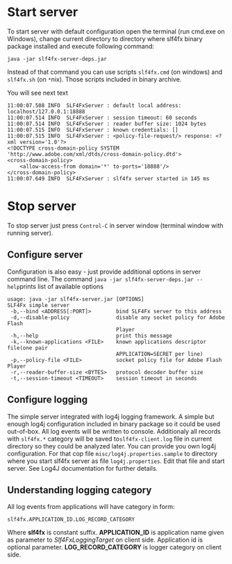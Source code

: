 # Start server #
To start server with default configuration open the terminal (run cmd.exe on Windows), change current directory to directory where slf4fx binary package installed and execute following command:
```
java -jar slf4fx-server-deps.jar
```
Instead of that command you can use scripts `slf4fx.cmd` (on windows) and `slf4fx.sh` (on `*`nix). Those scripts included in binary archive.

You will see next text
```
11:00:07.508 INFO  SLF4FxServer : default local address: localhost/127.0.0.1:18888
11:00:07.514 INFO  SLF4FxServer : session timeout: 60 seconds
11:00:07.514 INFO  SLF4FxServer : reader buffer size: 1024 bytes
11:00:07.515 INFO  SLF4FxServer : known credentials: []
11:00:07.515 INFO  SLF4FxServer : <policy-file-request/> response: <?xml version='1.0'?>
<!DOCTYPE cross-domain-policy SYSTEM 'http://www.adobe.com/xml/dtds/cross-domain-policy.dtd'>
<cross-domain-policy>
    <allow-access-from domain='*' to-ports='18888'/>
</cross-domain-policy>
11:00:07.649 INFO  SLF4FxServer : slf4fx server started in 145 ms
```

# Stop server #
To stop server just press `Control-C` in server window (terminal window with running server).

## Configure server ##
Configuration is also easy - just provide additional options in server command line. The command `java -jar slf4fx-server-deps.jar --help`prints list of available options
```
usage: java -jar slf4fx-server.jar [OPTIONS]
SLF4Fx simple server
 -b,--bind <ADDRESS[:PORT]>        bind SLF4Fx server to this address
 -d,--disable-policy               disable any socket policy for Adobe Flash
                                   Player
 -h,--help                         print this message
 -k,--known-applications <FILE>    known applications descriptor file(one pair
                                   APPLICATION=SECRET per line)
 -p,--policy-file <FILE>           socket policy file for Adobe Flash Player
 -r,--reader-buffer-size <BYTES>   protocol decoder buffer size
 -t,--session-timeout <TIMEOUT>    session timeout in seconds
```

## Configure logging ##
The simple server integrated with log4j logging framework. A simple but enough log4j configuration included in binary package so it could be used out-of-box. All log events will be written to console. Additionaly all records with `slf4fx.*` category will be saved to`slf4fx-client.log` file in current directory so they could be analyzed later.
You can provide you own log4j configuration. For that cop file `misc/log4j.properties.sample` to directory where you start slf4fx server as file `log4j.properties`. Edit that file and start server. See Log4J documentation for further details.

## Understanding logging category ##
All log events from applications will have category in form:
```
slf4fx.APPLICATION_ID.LOG_RECORD_CATEGORY
```
Where **slf4fx** is constant suffix. **APPLICATION\_ID** is application name given as parameter to _Slf4FxLoggingTarget_ on client side. Application id is optional parameter. **LOG\_RECORD\_CATEGORY** is logger category on client side.